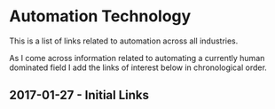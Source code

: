 # Automation Technology

This is a list of links related to automation across all industries.

As I come across information related to automating a currently human dominated field I add the links of interest below in chronological order.

## 2017-01-27 - Initial Links


